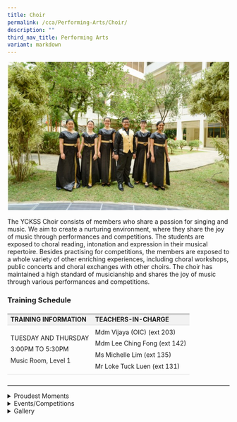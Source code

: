 ```yaml
---
title: Choir
permalink: /cca/Performing-Arts/Choir/
description: ""
third_nav_title: Performing Arts
variant: markdown
---
```

<img alt="" src="/images/Our%20Curriculum/Non%20Academic%20Programmes/CoCurricular%20Activities/Performing%20Arts/Choir/C1.jpg">

<p>The YCKSS Choir consists of members who share a passion for singing and music. We aim to create a nurturing environment, where they share the joy of music through performances and competitions. The students are exposed to choral reading, intonation and expression in their musical repertoire. Besides practising for competitions, the members are exposed to a whole variety of other enriching experiences, including choral workshops, public concerts and choral exchanges with other choirs. The choir has maintained a high standard of musicianship and shares the joy of music through various performances and competitions.</p>
<div>
	<h3>Training Schedule</h3>
<p>
<table class="yck-table">
  <thead>
    <tr>
      <th class="yck-th">TRAINING INFORMATION</th>
      <th class="yck-th">TEACHERS-IN-CHARGE</th>
    </tr>
  </thead>
  <tbody>
    <tr>
			<td class="yck-td"><p>TUESDAY AND THURSDAY<br>3:00PM TO 5:30PM<br>Music Room, Level 1</p></td>
      <td class="yck-td">Mdm Vijaya (OIC) (ext 203)<br>Mdm Lee Ching Fong (ext 142)<br>Ms Michelle Lim (ext 135)<br>Mr Loke Tuck Luen (ext 131)</td>
    </tr>
    
  </tbody>
</table>
</p>
</div>
<hr>
<details class="jekyllcodex_accordion">
  <summary>Proudest Moments</summary>
  <div>
    <h3>2019</h3>
    <ul>
      <li>SYF Presentation - Certificate of Accomplishment</li>
    </ul>

    <h3>2017</h3>
    <ul>
      <li>2017 SYF Certificate of Distinction</li>
    </ul>

    <h3>2015</h3>
    <ul>
      <li>2015 SYF Certificate of Distinction</li>
    </ul>

    <h3>2013</h3>
    <ul>
      <li>2013 SYF Certificate of Distinction</li>
    </ul>

    <h3>2011</h3>
    <ul>
      <li>2011 SYF Gold with Honours</li>
    </ul>
  </div>
</details>

<details class="jekyllcodex_accordion">
  <summary>Events/Competitions</summary>
  <div>
    <ul>
      <li>2017 Participation in 2017 NDP Performance</li>
      <li>2016 Limelight 2016</li>
      <li>SYF Outreach @ the Malls</li>
      <li>2015 SYF 2015</li>
      <li>49th Speech Day 2015</li>
      <li>2014 48th Speech Day 2014</li>
      <li>Limelight 2014</li>
    </ul>
  </div>
</details>

<details class="jekyllcodex_accordion">
  <summary>Gallery</summary>
  <div>
    <iframe allowfullscreen="" title="YouTube video player" src="https://www.youtube.com/embed/TYoE4UY1WXo" height="315" width="560"></iframe>
    <img alt="" src="/images/Our%20Curriculum/Non%20Academic%20Programmes/CoCurricular%20Activities/Performing%20Arts/Choir/C2.png">
    <img alt="" src="/images/Our%20Curriculum/Non%20Academic%20Programmes/CoCurricular%20Activities/Performing%20Arts/Choir/C3.jpg">
  </div>
</details>

<style>
.yck-table {
	border-collapse: collapse;
	max-width: 100%;
	margin-top: 1.5em;
	margin-bottom: clamp(1em, 5%, 3em);
}

.yck-th {
	background-color: #f2f2f2;
	text-align: left;
	border-bottom: 1px solid #ddd;
	text-transform: uppercase;
}

.yck-th h4, .yck-th h5, .yck-th h6 {
    margin: 0 0 0.5em 0;
}

.yck-td {
	border-bottom: 1px solid #ddd;
	max-width: 300px;
	word-wrap: break-word;
	line-height: 1.6rem;
}


	
</style>